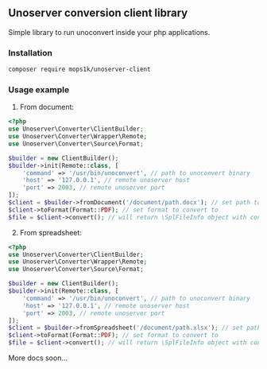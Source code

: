 ## Unoserver conversion client library
Simple library to run unoconvert inside your php applications.

### Installation
```bash
composer require mops1k/unoserver-client
```

### Usage example

1. From document:

```php
<?php
use Unoserver\Converter\ClientBuilder;
use Unoserver\Converter\Wrapper\Remote;
use Unoserver\Converter\Source\Format;

$builder = new ClientBuilder();
$builder->init(Remote::class, [
    'command' => '/usr/bin/unoconvert', // path to unoconvert binary
    'host' => '127.0.0.1', // remote unoserver host
    'port' => 2003, // remote unoserver port
]);
$client = $builder->fromDocument('/document/path.docx'); // set path to file convert from
$client->toFormat(Format::PDF); // set format to convert to
$file = $client->convert(); // will return \SplFileInfo object with converted file
```
2. From spreadsheet:

```php
<?php
use Unoserver\Converter\ClientBuilder;
use Unoserver\Converter\Wrapper\Remote;
use Unoserver\Converter\Source\Format;

$builder = new ClientBuilder();
$builder->init(Remote::class, [
    'command' => '/usr/bin/unoconvert', // path to unoconvert binary
    'host' => '127.0.0.1', // remote unoserver host
    'port' => 2003, // remote unoserver port
]);
$client = $builder->fromSpreadsheet('/document/path.xlsx'); // set path to file convert from
$client->toFormat(Format::PDF); // set format to convert to
$file = $client->convert(); // will return \SplFileInfo object with converted file
```

More docs soon...
